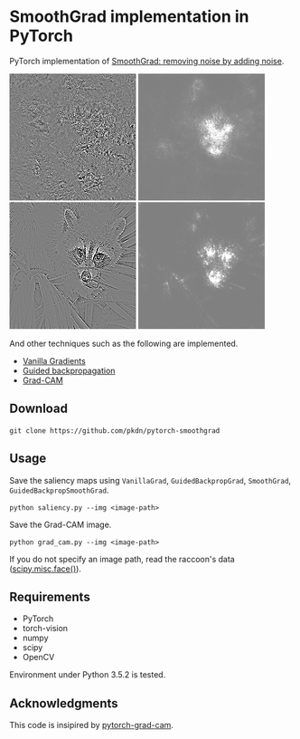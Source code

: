 # SmoothGrad implementation in PyTorch

PyTorch implementation of [SmoothGrad: removing noise by adding noise](https://arxiv.org/abs/1706.03825).

<img src="result/grad/vanilla_grad.jpg"> <img src="result/grad/smooth_grad.jpg"> <img src="result/grad/guided_grad.jpg"> <img src="result/grad/guided_smooth_grad.jpg">

And other techniques such as the following are implemented.

+ [Vanilla Gradients](https://arxiv.org/abs/1312.6034)
+ [Guided backpropagation](https://arxiv.org/abs/1412.6806)
+ [Grad-CAM](https://arxiv.org/abs/1610.02391)

## Download
```
git clone https://github.com/pkdn/pytorch-smoothgrad
```

## Usage

Save the saliency maps using `VanillaGrad`, `GuidedBackpropGrad`, `SmoothGrad`, `GuidedBackpropSmoothGrad`.

```
python saliency.py --img <image-path>
```

Save the Grad-CAM image.

```
python grad_cam.py --img <image-path>
```

If you do not specify an image path, read the raccoon's data ([scipy.misc.face()](https://docs.scipy.org/doc/scipy-0.18.1/reference/generated/scipy.misc.face.htmlM)).

## Requirements

+ PyTorch
+ torch-vision
+ numpy
+ scipy
+ OpenCV

Environment under Python 3.5.2 is tested.

## Acknowledgments

This code is insipired by [pytorch-grad-cam](https://github.com/jacobgil/pytorch-grad-cam).

